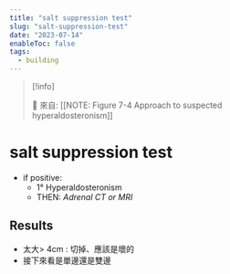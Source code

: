 ```yaml
---
title: "salt suppression test"
slug: "salt-suppression-test"
date: "2023-07-14"
enableToc: false
tags:
  - building
---
```


> [!info]
>
> 🌱 來自: [[NOTE: Figure 7-4 Approach to suspected hyperaldosteronism]]

# salt suppression test

- if positive:
  - 1° Hyperaldosteronism
  - THEN: _Adrenal CT or MRI_

## Results

- 太大> 4cm : 切掉、應該是壞的
- 接下來看是單邊還是雙邊
